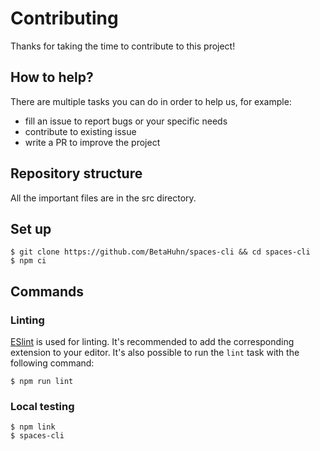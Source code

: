 # Contributing

Thanks for taking the time to contribute to this project!

## How to help?

There are multiple tasks you can do in order to help us, for example:
- fill an issue to report bugs or your specific needs
- contribute to existing issue
- write a PR to improve the project

## Repository structure

All the important files are in the src directory.

## Set up

```shell
$ git clone https://github.com/BetaHuhn/spaces-cli && cd spaces-cli
$ npm ci
```

## Commands
### Linting

[ESlint](https://eslint.org/) is used for linting. It's recommended to add the corresponding extension to your editor. It's also possible to run the `lint` task with the following command: 
```shell
$ npm run lint
```

### Local testing 
```shell
$ npm link
$ spaces-cli
```
